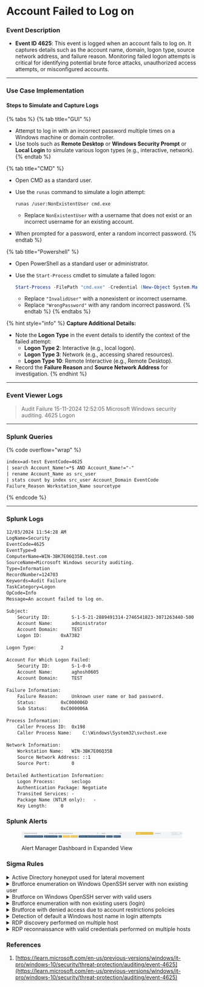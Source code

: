 # Account Failed to Log on

### Event Description

* **Event ID 4625**: This event is logged when an account fails to log on. It captures details such as the account name, domain, logon type, source network address, and failure reason. Monitoring failed logon attempts is critical for identifying potential brute force attacks, unauthorized access attempts, or misconfigured accounts.

***

### Use Case Implementation

#### Steps to Simulate and Capture Logs

{% tabs %}
{% tab title="GUI" %}
* Attempt to log in with an incorrect password multiple times on a Windows machine or domain controller.
* Use tools such as **Remote Desktop** or **Windows Security Prompt** or **Local Login** to simulate various logon types (e.g., interactive, network).
{% endtab %}

{% tab title="CMD" %}
* Open CMD as a standard user.
*   Use the `runas` command to simulate a login attempt:

    ```batch
    runas /user:NonExistentUser cmd.exe
    ```

    * Replace `NonExistentUser` with a username that does not exist or an incorrect username for an existing account.
* When prompted for a password, enter a random incorrect password.
{% endtab %}

{% tab title="Powershell" %}
* Open PowerShell as a standard user or administrator.
*   Use the `Start-Process` cmdlet to simulate a failed logon:

    ```powershell
    Start-Process -FilePath "cmd.exe" -Credential (New-Object System.Management.Automation.PSCredential("InvalidUser", (ConvertTo-SecureString "WrongPassword" -AsPlainText -Force)))
    ```

    * Replace `"InvalidUser"` with a nonexistent or incorrect username.
    * Replace `"WrongPassword"` with any random incorrect password.
{% endtab %}
{% endtabs %}

{% hint style="info" %}
**Capture Additional Details:**

* Note the **Logon Type** in the event details to identify the context of the failed attempt:
  * **Logon Type 2**: Interactive (e.g., local logon).
  * **Logon Type 3**: Network (e.g., accessing shared resources).
  * **Logon Type 10**: Remote Interactive (e.g., Remote Desktop).
* Record the **Failure Reason** and **Source Network Address** for investigation.
{% endhint %}

***

### Event Viewer Logs

> Audit Failure 15-11-2024 12:52:05 Microsoft Windows security auditing. 4625 Logon

***

### Splunk Queries

{% code overflow="wrap" %}
```splunk-spl
index=ad-test EventCode=4625 
| search Account_Name!=*$ AND Account_Name!="-"
| rename Account_Name as src_user
| stats count by index src_user Account_Domain EventCode Failure_Reason Workstation_Name sourcetype
```
{% endcode %}

***

### Splunk Logs

```
12/03/2024 11:54:28 AM
LogName=Security
EventCode=4625
EventType=0
ComputerName=WIN-3BK7E06Q35B.test.com
SourceName=Microsoft Windows security auditing.
Type=Information
RecordNumber=124703
Keywords=Audit Failure
TaskCategory=Logon
OpCode=Info
Message=An account failed to log on.

Subject:
	Security ID:		S-1-5-21-2889491314-2746541823-3071263440-500
	Account Name:		administrator
	Account Domain:		TEST
	Logon ID:		0xA7382

Logon Type:			2

Account For Which Logon Failed:
	Security ID:		S-1-0-0
	Account Name:		aghosh0605
	Account Domain:		TEST

Failure Information:
	Failure Reason:		Unknown user name or bad password.
	Status:			0xC000006D
	Sub Status:		0xC000006A

Process Information:
	Caller Process ID:	0x198
	Caller Process Name:	C:\Windows\System32\svchost.exe

Network Information:
	Workstation Name:	WIN-3BK7E06Q35B
	Source Network Address:	::1
	Source Port:		0

Detailed Authentication Information:
	Logon Process:		seclogo
	Authentication Package:	Negotiate
	Transited Services:	-
	Package Name (NTLM only):	-
	Key Length:		0
```

### Splunk Alerts

<figure><img src="../../.gitbook/assets/image (1).png" alt=""><figcaption><p>Alert Manager Dashboard in Expanded View</p></figcaption></figure>

### Sigma Rules

<details>

<summary>Active Directory honeypot used for lateral movement</summary>

```yaml
title: Active Directory honeypot used for lateral movement
description: Detects scenarios where an attacker is using
requirements: ensure that those accounts are "attractive", documented, do not create any breach and cannot be used against your organization.
references:
- https://github.com/mdecrevoisier/EVTX-to-MITRE-Attack/tree/master/TA0007-Discovery/T1087-Account%20discovery
- http://www.labofapenetrationtester.com/2018/10/deploy-deception.html
- https://jblog.javelin-networks.com/blog/the-honeypot-buster/
tags:
- attack.lateral_movement
- attack.t1021
author: mdecrevoisier
status: experimental
logsource:
  product: windows
  service: security
detection:
  selection:
    EventID:
      - 4624
      - 4625
      - 4768
      - 4769
      - 4770
      - 4771
      - 5140
      - 5145
    TargetUserName: '%honeypot_account_list%'
  condition: selection
falsepositives:
- pentest
level: high
```

{% code overflow="wrap" %}
```splunk-spl
source=WinEventLog:Security AND ((EventID="4624" OR EventID="4625" OR EventID="4768" OR EventID="4769" OR EventID="4770" OR EventID="4771" OR EventID="5140" OR EventID="5145") AND TargetUserName="%honeypot_account_list%")
```
{% endcode %}

</details>

<details>

<summary>Brutforce enumeration on Windows OpenSSH server with non existing user</summary>

```yaml
title: Brutforce enumeration on Windows OpenSSH server with non existing user
name: openssh_bruteforce_non_existing_user
description: Detects scenarios where an attacker attempts to SSH brutforce a Windows OpenSSH server with non existing users.
remarks: This requires to have previously enabled the builtin OpenSSH server or to have installed the "OpenSSH-Win64" component. IpAddress or Workstation fields may be empty. In case Workstation field is not empty, be aware that it may wrongly report the source host. Also note that SSH logins are reported with logon type 8 (clear text). For reliable source IP information, use the logs from the OpenSSH channel, event ID 4.
references:
  - https://github.com/mdecrevoisier/EVTX-to-MITRE-Attack/tree/master/TA0006-Credential%20Access/T1110.xxx-Brut%20force
  - https://winaero.com/enable-openssh-server-windows-10/
  - https://docs.microsoft.com/en-us/windows-server/administration/openssh/openssh_install_firstuse
  - https://virtualizationreview.com/articles/2020/05/21/ssh-server-on-windows-10.aspx
tags:
  - attack.credential_access
  - attack.t1110
author: mdecrevoisier
status: experimental
logsource:
  product: windows
  service: security
detection:
  selection:
    EventID: 4625
    SubStatus: "0xc0000064" # Non existing user
    ProcessName|endswith: '\sshd.exe' # Can be "C:\Program Files\OpenSSH-Win64\sshd.exe" or "C:\Windows\system32\OpenSSH\sshd.exe"
  condition: selection
falsepositives:
  - None
level: high

---
title: Brutforce enumeration on Windows OpenSSH server with non existing user Count
status: experimental
correlation:
  type: value_count
  rules:
    - openssh_bruteforce_non_existing_user # Referenced here
  group-by:
    - Computer
  timespan: 30m
  condition:
    gte: 20
    field: TargetUserName
level: high

```

{% code overflow="wrap" %}
```splunk-spl
source="WinEventLog:Security" EventCode=4625 SubStatus="0xc0000064" ProcessName="*\\sshd.exe"
| bin _time span=30m
| stats dc(TargetUserName) as value_count by _time Computer
| search value_count >= 20
```
{% endcode %}

</details>

<details>

<summary>Brutforce on Windows OpenSSH server with valid users</summary>

```yaml
title: Brutforce on Windows OpenSSH server with valid users
name: bruteforce_openssh_vaild_users
description: Detects scenarios where an attacker attempts to SSH brutforce a Windows OpenSSH server with a valid user.
remarks: This requires to have previously enabled the builtin OpenSSH server or to have installed the "OpenSSH-Win64" component. IpAddress or Workstation fields may be empty. In case Workstation field is not empty, be aware that it may wrongly report the source host. Also note that SSH logins are reported with logon type 8 (clear text). For reliable source IP information, use the logs from the OpenSSH channel, event ID 4.
references:
  - https://github.com/mdecrevoisier/EVTX-to-MITRE-Attack/tree/master/TA0006-Credential%20Access/T1110.xxx-Brut%20force
  - https://winaero.com/enable-openssh-server-windows-10/
  - https://docs.microsoft.com/en-us/windows-server/administration/openssh/openssh_install_firstuse
  - https://virtualizationreview.com/articles/2020/05/21/ssh-server-on-windows-10.aspx
tags:
  - attack.credential_access
  - attack.t1110
author: mdecrevoisier
status: experimental
logsource:
  product: windows
  service: security
detection:
  selection:
    EventID: 4625
    SubStatus: "0xc000006A" # invalid password | Failure code can be defined in "Status" or "Substatus" fields. Usually, if Substatus == 0x0, refers to Status.
    ProcessName|endswith: # Can be "C:\Program Files\OpenSSH-Win64\sshd.exe" or "C:\Windows\system32\OpenSSH\sshd.exe"
      - '\sshd.exe'
      - '\ssh.exe'
  condition: selection
falsepositives:
  - None
level: high

---
title: Brutforce on Windows OpenSSH server with valid users Count
status: experimental
correlation:
  type: value_count
  rules:
    - bruteforce_openssh_vaild_users # Referenced here
  group-by:
    - Computer
  timespan: 30m
  condition:
    gte: 20
    field: EventRecordID
level: high

```

<pre class="language-splunk-spl"><code class="lang-splunk-spl">source="WinEventLog:Security" EventCode=4625 SubStatus="0xc000006A" ProcessName IN ("*\\sshd.exe", "*\\ssh.exe")
<strong>| bin _time span=30m
</strong>| stats dc(EventRecordID) as value_count by _time Computer
| search value_count >= 20
</code></pre>

</details>

<details>

<summary>Brutforce enumeration with non existing users (login)</summary>

```yaml
title: Brutforce enumeration with non existing users (login)
name: login_non_existing_user
description: Detects scenarios where an attacker attempts to enumerate potential existing users, resulting in failed logins with unexisting or invalid accounts.
references:
  - https://github.com/mdecrevoisier/EVTX-to-MITRE-Attack/tree/master/TA0006-Credential%20Access/T1110.xxx-Brut%20force
  - https://docs.microsoft.com/en-us/windows/security/threat-protection/auditing/event-4625
tags:
  - attack.credential_access
  - attack.t1110
author: mdecrevoisier
status: experimental
logsource:
  product: windows
  service: security
detection:
  selection:
    EventID: 4625
    SubStatus: "0xc0000064" # user not found | Failure code can be defined in "Status" or "Substatus" fields. Usually, if Substatus == 0x0, refers to Status.
  filter:
    IpAddress: "%domain_controllers_ips%" # reduce amount of false positives
  condition: selection and not filter
falsepositives:
  - Missconfigured application
level: high

---
title: Brutforce enumeration with non existing users (login) Count
status: experimental
correlation:
  type: value_count
  rules:
    - login_non_existing_user # Referenced here
  group-by:
    - Computer
  timespan: 30m
  condition:
    gte: 20
    field: TargetUserName
level: high

```

```splunk-spl
source="WinEventLog:Security" EventCode=4625 SubStatus="0xc0000064" NOT IpAddress="%domain_controllers_ips%"
| bin _time span=30m
| stats dc(TargetUserName) as value_count by _time Computer
| search value_count >= 20
```

</details>

<details>

<summary>Brutforce with denied access due to account restrictions policies</summary>

```yaml
title: Brutforce with denied access due to account restrictions policies
name: bruteforce_denied_account_restriction_policies
description: Detects scenarios where an attacker attemps to use a comprimised account but failed to login due to account restrictions policies (permissions, time restrictions, workstation, logon type, ...)
references:
  - https://github.com/mdecrevoisier/EVTX-to-MITRE-Attack/tree/master/TA0001-Initial%20access/T1078-Valid%20accounts
  - https://docs.microsoft.com/en-us/windows/security/threat-protection/auditing/event-4625
tags:
  - attack.privilege_escalation
  - attack.t1078
author: mdecrevoisier
status: experimental
logsource:
  product: windows
  service: security
detection:
  selection:
    EventID: 4625
    Status: # Failure code can be defined in "Status" or "Substatus" fields. Usually, if Substatus == 0x0, refers to Status.
      - "0xc0000022" # STATUS_ACCESS_DENIED - A process has requested access to an object, but has not been granted those access rights.
      - "0xC0000413" # STATUS_AUTHENTICATION_FIREWALL_FAILED - Account is not allowed to authenticate to the machine
      - "0xC000006E" # STATUS_ACCOUNT_RESTRICTION - Indicates a referenced user name and authentication information are valid, but some user account restriction has prevented successful authentication (such as time-of-day restrictions).
      - "0xC000006F" # STATUS_INVALID_LOGON_HOURS - The user account has time restrictions and cannot be logged onto at this time.
      - "0xC0000070" # STATUS_INVALID_WORKSTATION - The user account is restricted so that it cannot be used to log on from the source workstation.
      - "0xC000015B" # STATUS_LOGON_TYPE_NOT_GRANTED - A user has requested a type of logon (for example, interactive or network) that has not been granted. An administrator has control over who can logon interactively and through the network.
  condition: selection
falsepositives:
  - missconfigured accounts
level: medium

---
title: Brutforce with denied access due to account restrictions policies Count
status: experimental
correlation:
  type: value_count
  rules:
    - bruteforce_denied_account_restriction_policies # Referenced here
  group-by:
    - Computer
  timespan: 30m
  condition:
    gte: 10
    field: EventRecordID
level: high

```

```splunk-spl
source="WinEventLog:Security" EventCode=4625 Status IN ("0xc0000022", "0xC0000413", "0xC000006E", "0xC000006F", "0xC0000070", "0xC000015B")
| bin _time span=30m
| stats dc(EventRecordID) as value_count by _time Computer
| search value_count >= 10
```

</details>

<details>

<summary>Detection of default a Windows host name in login attempts</summary>

```yaml
title: Detection of default a Windows host name in login attempts
description: Detects scenarios where a default Windows host name pattern (WIN-...) is detected during a login attempt. Having a host with a default name may be an indicator of a fresh machine deployed by an attacker to evade detection and perform malicious activities.
references:
- https://cybercx.com.au/blog/akira-ransomware/
- https://www.techtarget.com/searchenterprisedesktop/blog/Windows-Enterprise-Desktop/Win10-ComputerName-Generation
tags:
- attack.defense_evasion
- attack.t1564.006 # Hide Artifacts: Run Virtual Instance 
author: mdecrevoisier
status: experimental
logsource:
  product: windows
  service: security
detection:
  selection:
    EventID: 
      - 4624 
      - 4625
      - 4776
    WorkstationName|startswith:
      - 'WIN-'
      - 'DESKTOP-'
      - 'PC-'
      - 'WORKSTATION-'
  condition: selection
falsepositives:
- companies using these default patterns
level: medium
```

{% code overflow="wrap" %}
```splunk-spl
source=WinEventLog:Security AND ((EventID="4624" OR EventID="4625" OR EventID="4776") AND (WorkstationName="WIN-*" OR WorkstationName="DESKTOP-*" OR WorkstationName="PC-*" OR WorkstationName="WORKSTATION-*"))
```
{% endcode %}

</details>

<details>

<summary>RDP discovery performed on multiple host</summary>

```yaml
title: RDP discovery performed on multiple hosts
name: rdp_discovery_multiple_host
description: Detects scenarios where an attacker attempts to discover active RDP services via tools like Hydra. Note that this event doesn't provide any information about login outcome (success or failure) as well as user information. For further correlation, ID 4624/4625 (logon type 3, 7 or 10) as well as ID 1149 should be used.
references:
  - https://github.com/mdecrevoisier/EVTX-to-MITRE-Attack/tree/master/TA0007-Discovery/T1046-Network%20Service%20Scanning
  - https://github.com/mehranexpert/Crazy-RDP
  - https://github.com/3gstudent/SharpRDPCheck
  - https://ponderthebits.com/2018/02/windows-rdp-related-event-logs-identification-tracking-and-investigation/
  - https://purerds.org/remote-desktop-security/auditing-remote-desktop-services-logon-failures-1/
  - http://woshub.com/rdp-connection-logs-forensics-windows/
  - https://jpcertcc.github.io/ToolAnalysisResultSheet/details/mstsc.htm
  - https://github.com/AndrewRathbun/DFIRMindMaps/tree/main/OSArtifacts/Windows/RDP_Authentication_Artifacts
  - https://github.com/TonyPhipps/SIEM/blob/master/Notable-Event-IDs.md#microsoft-windows-remotedesktopservices-rdpcoretsoperational
  - https://dfironthemountain.wordpress.com/2019/02/15/rdp-event-log-dfir/
  - https://nullsec.us/windows-event-id-1029-hashes/
  - https://www.13cubed.com/downloads/rdp_flowchart.pdf
  - https://nullsec.us/windows-rdp-related-event-logs-the-client-side-of-the-story/
tags:
  - attack.discovery
  - attack.t1046 # network service scanning
  - attack.credential_access
  - attack.t1110 # brutforce
  - attack.lateral_movement
  - attack.t1021.001 # remote services: RDP
author: mdecrevoisier
status: experimental
logsource:
  product: windows
  category: rdp
detection:
  selection:
    EventID: 131 # The server accepted a new TCP connection from client <ip>:<port>.
    Channel: Microsoft-Windows-RemoteDesktopServices-RdpCoreTS/Operational
  filter:
    IpAddress: # In ID 131, IP address is provided in "ClientIP.split(":")[0]
      - "%vulnerability_scanners%"
      - "%admin_jump_hosts%"
      - "127.0.0.1"
      - "::1"
  condition: selection and not filter
falsepositives:
  - VAS scanners, administrator jump host
level: high

---
title: RDP discovery performed on multiple hosts Count
status: experimental
correlation:
  type: value_count
  rules:
    - rdp_discovery_multiple_host # Referenced here
  group-by:
    - IpAddress
  timespan: 5m
  condition:
    gte: 20
    field: Computer # Count of many computer are reporting connection attemps from a single source IP
level: high

```

<pre class="language-splunk-spl"><code class="lang-splunk-spl">EventCode=131 Channel="Microsoft-Windows-RemoteDesktopServices-RdpCoreTS/Operational" NOT (IpAddress IN ("%vulnerability_scanners%", "%admin_jump_hosts%", "127.0.0.1", "::1"))
| bin _time span=5m
| stats dc(Computer) as value_count by _time IpAddress
<strong>| search value_count >= 20
</strong></code></pre>

</details>

<details>

<summary>RDP reconnaissance with valid credentials performed on multiple hosts</summary>

```yaml
title: RDP reconnaissance with valid credentials performed on multiple hosts
name: rdp_reconnaissance_valid_cred
description: Detects scenarios where an attacker attempts to brutforce RDP services with compromised credentials via tools like Hydra. Note that this event will be reported only with valid user and password credentials, and it may be reported only when RDP session is fully opened (so not during reconnaisance phase) if NLA is disabled. For further correlation, ID 4624/4625 (logon type 3, 7 or 10) should be used.
references:
  - https://github.com/mdecrevoisier/EVTX-to-MITRE-Attack/tree/master/TA0001-Initial%20access/T1078-Valid%20accounts
  - https://github.com/mehranexpert/Crazy-RDP
  - https://github.com/3gstudent/SharpRDPCheck
  - https://ponderthebits.com/2018/02/windows-rdp-related-event-logs-identification-tracking-and-investigation/
  - https://purerds.org/remote-desktop-security/auditing-remote-desktop-services-logon-failures-1/
  - http://woshub.com/rdp-connection-logs-forensics-windows/
  - https://jpcertcc.github.io/ToolAnalysisResultSheet/details/mstsc.htm
  - https://github.com/AndrewRathbun/DFIRMindMaps/tree/main/OSArtifacts/Windows/RDP_Authentication_Artifacts
  - https://github.com/TonyPhipps/SIEM/blob/master/Notable-Event-IDs.md#microsoft-windows-remotedesktopservices-rdpcoretsoperational
  - https://dfironthemountain.wordpress.com/2019/02/15/rdp-event-log-dfir/
  - https://nullsec.us/windows-event-id-1029-hashes/
  - https://www.13cubed.com/downloads/rdp_flowchart.pdf
  - https://nullsec.us/windows-rdp-related-event-logs-the-client-side-of-the-story/
tags:
  - attack.initial_access
  - attack.t1078 # valid account
  - attack.lateral_movement
  - attack.t1021.001 # remote services: RDP
author: mdecrevoisier
status: experimental
logsource:
  product: windows
  service: security
detection:
  selection:
    EventID: 1149 # 'User authentication succeeded': DOES NOT indicate a successful user authentication !!!
    Channel: Microsoft-Windows-TerminalServices-RemoteConnectionManager/Operational
  filter:
    IpAddress: # In ID 1149, IP address is provided in "EventXML.Param3"
      - "%vulnerability_scanners%"
      - "%admin_jump_hosts%"
      - "127.0.0.1"
      - "::1"

  condition: selection and not filter
falsepositives:
  - VAS scanners, administrator jump host
level: high

---
title: RDP reconnaissance with valid credentials performed on multiple hosts Count
status: experimental
correlation:
  type: value_count
  rules:
    - rdp_reconnaissance_valid_cred # Referenced here
  group-by:
    - IpAddress
  timespan: 5m
  condition:
    gte: 20
    field: Computer
level: high

```

```splunk-spl
source="WinEventLog:Security" EventCode=1149 Channel="Microsoft-Windows-TerminalServices-RemoteConnectionManager/Operational" NOT (IpAddress IN ("%vulnerability_scanners%", "%admin_jump_hosts%", "127.0.0.1", "::1"))
| bin _time span=5m
| stats dc(Computer) as value_count by _time IpAddress
| search value_count >= 20
```

</details>

### References

1. [https://learn.microsoft.com/en-us/previous-versions/windows/it-pro/windows-10/security/threat-protection/auditing/event-4625](https://learn.microsoft.com/en-us/previous-versions/windows/it-pro/windows-10/security/threat-protection/auditing/event-4625)
